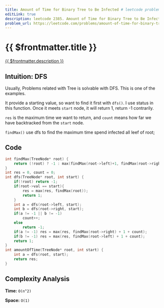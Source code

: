 ```yaml
---
title: Amount of Time for Binary Tree to Be Infected # leetcode problem title
editLink: true
description: leetcode 2385. Amount of Time for Binary Tree to Be Infected # leetcode problem number and title
problem_url: https://leetcode.com/problems/amount-of-time-for-binary-tree-to-be-infected/ # leetcode problem url
---
```


# {{ $frontmatter.title }}

<a href="{{ $frontmatter.problem_url }}" target="_blank" rel="noopener noreferrer">{{ $frontmatter.description }}</a>

## Intuition: DFS

Usually, Problems related with Tree is solvable with DFS. This is one of the examples.

It provide a starting value, so want to find it first with `dfs()`. I use status in this function. Once it meets `start` node, it will return 1, return -1 contrarily.

`res` is the maximum time we want to return, and `count` means how far we have backtracked from the `start` node.

`findMax()` use dfs to find the maximum time spend infected all leef of root;

## Code

```cpp
int findMax(TreeNode* root) {
    return (!root) ? -1 : max(findMax(root->left)+1, findMax(root->right)+1);
}
int res = 0, count = 0;
int dfs(TreeNode* root, int start) {
    if(!root) return -1;
    if(root->val == start){
        res = max(res, findMax(root));
        return 1;
    }
    int a = dfs(root->left, start);
    int b = dfs(root->right, start);
    if(a != -1 || b != -1)
        count++;
    else
        return -1;
    if(a != -1) res = max(res, findMax(root->right) + 1 + count);
    if(b != -1) res = max(res, findMax(root->left) + 1 + count);
    return 1;
}
int amountOfTime(TreeNode* root, int start) {
    int a = dfs(root, start);
    return res;
}
```

## Complexity Analysis

**Time:** `O(n^2)`

**Space:** `O(1)`
